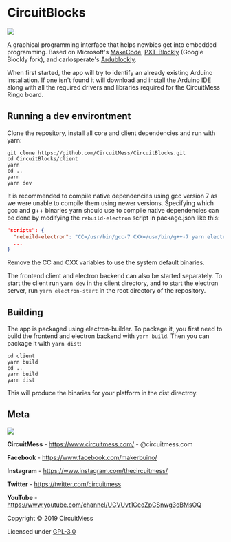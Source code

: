 # CircuitBlocks

<img src="https://www.circuitmess.com/wp-content/uploads/CB-Cover-e1572298172355.png">

A graphical programming interface that helps newbies get into embedded programming. Based on Microsoft's [MakeCode](https://github.com/microsoft/pxt), [PXT-Blockly](https://github.com/microsoft/pxt-blockly) (Google Blockly fork), and carlosperate's [Ardublockly](https://github.com/carlosperate/ardublockly).

When first started, the app will try to identify an already existing Arduino installation. If one isn't found it will download and install the Arduino IDE along with all the required drivers and libraries required for the CircuitMess Ringo board.

## Running a dev environtment

Clone the repository, install all core and client dependencies and run with yarn:

```shell script
git clone https://github.com/CircuitMess/CircuitBlocks.git
cd CircuitBlocks/client
yarn
cd ..
yarn
yarn dev
```

It is recommended to compile native dependencies using gcc version 7 as we were unable to compile them using newer versions. Specifying which gcc and g++ binaries yarn should use to compile native dependencies can be done by modifying the ```rebuild-electron``` script in package.json like this:

```json
"scripts": {
  "rebuild-electron": "CC=/usr/bin/gcc-7 CXX=/usr/bin/g++-7 yarn electron-rebuild",
  ...
}
```
Remove the CC and CXX variables to use the system default binaries.

The frontend client and electron backend can also be started separately. To start the client run ```yarn dev``` in the client directory, and to start the electron server, run ```yarn electron-start``` in the root directory of the repository.

## Building

The app is packaged using electron-builder. To package it, you first need to build the frontend and electron backend with ```yarn build```. Then you can package it with ```yarn dist```:

```shell script
cd client
yarn build
cd ..
yarn build
yarn dist
```

This will produce the binaries for your platform in the dist directroy.

## Meta


<img src="https://www.circuitmess.com/wp-content/uploads/CM-Meta-BlackHQ2.png">


**CircuitMess** - https://www.circuitmess.com/ - @circuitmess.com

**Facebook** - https://www.facebook.com/makerbuino/

**Instagram** - https://www.instagram.com/thecircuitmess/

**Twitter** - https://twitter.com/circuitmess 

**YouTube** - https://www.youtube.com/channel/UCVUvt1CeoZpCSnwg3oBMsOQ

Copyright © 2019 CircuitMess

Licensed under [GPL-3.0](https://www.gnu.org/licenses/gpl-3.0.html)

